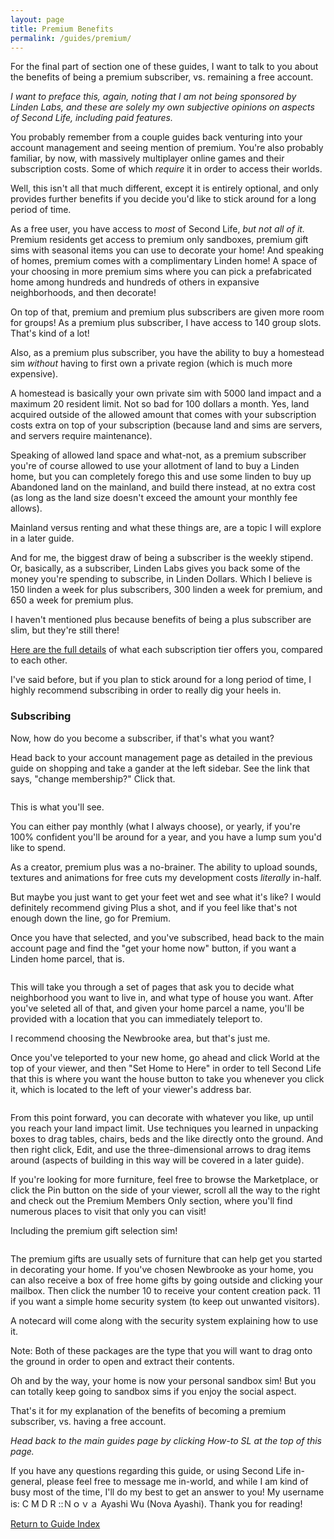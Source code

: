 ```yaml
---
layout: page
title: Premium Benefits
permalink: /guides/premium/
---
```


<p>For the final part of section one of these guides, I want to talk to you about the benefits of being a premium subscriber, vs. remaining a free account.</p>

<p><em>I want to preface this, again, noting that I am not being sponsored by Linden Labs, and these are solely my own subjective opinions on aspects of Second Life, including paid features.</em></p>

<p>You probably remember from a couple guides back venturing into your account management and seeing mention of premium. You're also probably familiar, by now, with massively multiplayer online games and their subscription costs. Some of which <em>require</em> it in order to access their worlds.</p>

<p>Well, this isn't all that much different, except it is entirely optional, and only provides further benefits if you decide you'd like to stick around for a long period of time.</p>

<p>As a free user, you have access to <em>most</em> of Second Life, <em>but not all of it.</em> Premium residents get access to premium only sandboxes, premium gift sims with seasonal items you can use to decorate your home! And speaking of homes, premium comes with a complimentary Linden home! A space of your choosing in more premium sims where you can pick a prefabricated home among hundreds and hundreds of others in expansive neighborhoods, and then decorate!</p>

<p>On top of that, premium and premium plus subscribers are given more room for groups! As a premium plus subscriber, I have access to 140 group slots. That's kind of a lot!</p>

<p>Also, as a premium plus subscriber, you have the ability to buy a homestead sim <em>without</em> having to first own a private region (which is much more expensive).</p>

<p>A homestead is basically your own private sim with 5000 land impact and a maximum 20 resident limit. Not so bad for 100 dollars a month. Yes, land acquired outside of the allowed amount that comes with your subscription costs extra on top of your subscription (because land and sims are servers, and servers require maintenance).</p>

<p>Speaking of allowed land space and what-not, as a premium subscriber you're of course allowed to use your allotment of land to buy a Linden home, but you can completely forego this and use some linden to buy up Abandoned land on the mainland, and build there instead, at no extra cost (as long as the land size doesn't exceed the amount your monthly fee allows).</p>

<p>Mainland versus renting and what these things are, are a topic I will explore in a later guide.</p>

<p>And for me, the biggest draw of being a subscriber is the weekly stipend. Or, basically, as a subscriber, Linden Labs gives you back some of the money you're spending to subscribe, in Linden Dollars. Which I believe is 150 linden a week for plus subscribers, 300 linden a week for premium, and 650 a week for premium plus.</p>

<p>I haven't mentioned plus because benefits of being a plus subscriber are slim, but they're still there! </p>

<p><a href="https://community.secondlife.com/knowledgebase/english/premium-membership-r346/#Plus">Here are the full details</a> of what each subscription tier offers you, compared to each other.</p><p>I've said before, but if you plan to stick around for a long period of time, I highly recommend subscribing in order to really dig your heels in.</p>

<h3 id="subscribing">Subscribing</h3>

<p>Now, how do you become a subscriber, if that's what you want?</p>

<p>Head back to your account management page as detailed in the previous guide on shopping and take a gander at the left sidebar. See the link that says, "change membership?" Click that.</p>

<figure class="kg-card kg-image-card"><img src="https://web.archive.org/web/20230120153535im_/https://revosa.live/content/images/2023/01/membership.png" class="kg-image" alt loading="lazy" srcset="https://web.archive.org/web/20230120153535im_/https://revosa.live/content/images/size/w600/2023/01/membership.png 600w, https://web.archive.org/web/20230120153535im_/https://revosa.live/content/images/2023/01/membership.png 976w" sizes="(min-width: 720px) 720px"></figure>

<p>This is what you'll see.</p>

<p>You can either pay monthly (what I always choose), or yearly, if you're 100% confident you'll be around for a year, and you have a lump sum you'd like to spend.</p>

<p>As a creator, premium plus was a no-brainer. The ability to upload sounds, textures and animations for free cuts my development costs <em>literally</em> in-half.</p>

<p>But maybe you just want to get your feet wet and see what it's like? I would definitely recommend giving Plus a shot, and if you feel like that's not enough down the line, go for Premium.</p>

<p>Once you have that selected, and you've subscribed, head back to the main account page and find the "get your home now" button, if you want a Linden home parcel, that is.</p>

<figure class="kg-card kg-image-card"><img src="https://web.archive.org/web/20230120153535im_/https://revosa.live/content/images/2023/01/get_home.png" class="kg-image" alt loading="lazy" srcset="https://web.archive.org/web/20230120153535im_/https://revosa.live/content/images/size/w600/2023/01/get_home.png 600w, https://web.archive.org/web/20230120153535im_/https://revosa.live/content/images/2023/01/get_home.png 711w"></figure>

<p>This will take you through a set of pages that ask you to decide what neighborhood you want to live in, and what type of house you want. After you've seleted all of that, and given your home parcel a name, you'll be provided with a location that you can immediately teleport to.</p>

<p>I recommend choosing the Newbrooke area, but that's just me.</p>

<p>Once you've teleported to your new home, go ahead and click World at the top of your viewer, and then "Set Home to Here" in order to tell Second Life that this is where you want the house button to take you whenever you click it, which is located to the left of your viewer's address bar.</p>

<figure class="kg-card kg-image-card"><img src="https://web.archive.org/web/20230120153535im_/https://revosa.live/content/images/2023/01/set-home.png" class="kg-image" alt loading="lazy" srcset="https://web.archive.org/web/20230120153535im_/https://revosa.live/content/images/size/w600/2023/01/set-home.png 600w, https://web.archive.org/web/20230120153535im_/https://revosa.live/content/images/2023/01/set-home.png 916w" sizes="(min-width: 720px) 720px"></figure>

<p>From this point forward, you can decorate with whatever you like, up until you reach your land impact limit. Use techniques you learned in unpacking boxes to drag tables, chairs, beds and the like directly onto the ground. And then right click, Edit, and use the three-dimensional arrows to drag items around (aspects of building in this way will be covered in a later guide).</p>

<p>If you're looking for more furniture, feel free to browse the Marketplace, or click the Pin button on the side of your viewer, scroll all the way to the right and check out the Premium Members Only section, where you'll find numerous places to visit that only you can visit!</p>

<p>Including the premium gift selection sim!</p>

<figure class="kg-card kg-image-card"><img src="https://web.archive.org/web/20230120153535im_/https://revosa.live/content/images/2023/01/prem-area.png" class="kg-image" alt loading="lazy" srcset="https://web.archive.org/web/20230120153535im_/https://revosa.live/content/images/size/w600/2023/01/prem-area.png 600w, https://web.archive.org/web/20230120153535im_/https://revosa.live/content/images/2023/01/prem-area.png 896w" sizes="(min-width: 720px) 720px"></figure>

<p>The premium gifts are usually sets of furniture that can help get you started in decorating your home. If you've chosen Newbrooke as your home, you can also receive a box of free home gifts by going outside and clicking your mailbox. Then click the number 10 to receive your content creation pack. 11 if you want a simple home security system (to keep out unwanted visitors).</p>

<p>A notecard will come along with the security system explaining how to use it.</p>

<p>Note: Both of these packages are the type that you will want to drag onto the ground in order to open and extract their contents.</p>

<p>Oh and by the way, your home is now your personal sandbox sim! But you can totally keep going to sandbox sims if you enjoy the social aspect.</p>

<p>That's it for my explanation of the benefits of becoming a premium subscriber, vs. having a free account.</p>

<p><em><em><em><em><em><em><em><em>Head back to the main guides page by clicking How-to SL at the top of this page.</em></em></em></em></em></em></em></em></p>

<p>If you have any questions regarding this guide, or using Second Life in-general, please feel free to message me in-world, and while I am kind of busy most of the time, I'll do my best to get an answer to you! My username is: C M D R ::Ｎｏｖａ Ayashi Wu (Nova Ayashi). Thank you for reading!</p>

 [Return to Guide Index](/pages/howtosl/)